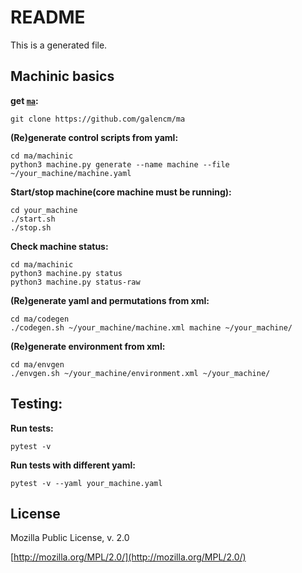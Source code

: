 # README

This is a generated file.

## Machinic basics

**get [`ma`](https://github.com/galencm/ma):**
```
git clone https://github.com/galencm/ma
```

**(Re)generate control scripts from yaml:**
```
cd ma/machinic
python3 machine.py generate --name machine --file ~/your_machine/machine.yaml
```

**Start/stop machine(core machine must be running):**
```
cd your_machine
./start.sh
./stop.sh
```

**Check machine status:**
```
cd ma/machinic
python3 machine.py status
python3 machine.py status-raw
```

**(Re)generate yaml and permutations from xml:**
```
cd ma/codegen
./codegen.sh ~/your_machine/machine.xml machine ~/your_machine/
```

**(Re)generate environment from xml:**
```
cd ma/envgen
./envgen.sh ~/your_machine/environment.xml ~/your_machine/
```

## Testing:

**Run tests:**
```
pytest -v
```

**Run tests with different yaml:**
```
pytest -v --yaml your_machine.yaml
```
## License
Mozilla Public License, v. 2.0 

[http://mozilla.org/MPL/2.0/](http://mozilla.org/MPL/2.0/)
